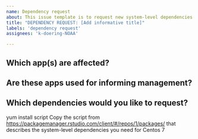 ```yaml
---
name: Dependency request
about: This issue template is to request new system-level dependencies on connect
title: "DEPENDENCY REQUEST: [Add informative title]"
labels: 'dependency request'
assignees: 'k-doering-NOAA'

---
```


## Which app(s) are affected?

## Are these apps used for informing management?

##  Which dependencies would you like to request?

yum install script
Copy the script from https://packagemanager.rstudio.com/client/#/repos/1/packages/ that describes the system-level dependencies you need for Centos 7
